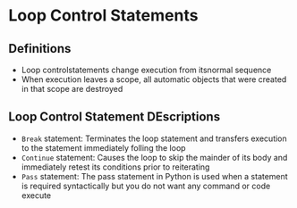 # Loop Control Statements

## Definitions

- Loop controlstatements change execution from itsnormal sequence
- When execution leaves a scope, all automatic objects that were created in that scope are destroyed

## Loop Control Statement DEscriptions

- `Break` statement: Terminates the loop statement and transfers execution to the statement immediately folling the loop
- `Continue` statement: Causes the loop to skip the mainder of its body and immediately retest its conditions prior to reiterating
- `Pass` statement: The pass statement in Python is used when a statement is required syntactically but you do not want any command or code execute